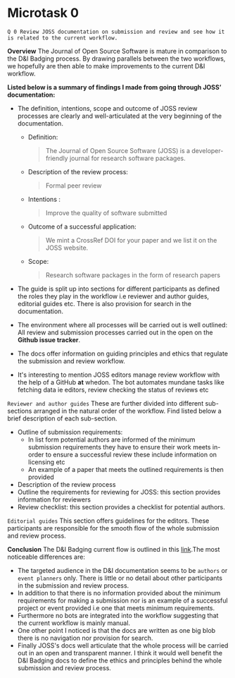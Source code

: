 # Microtask 0

`Q 0 Review JOSS documentation on submission and review and see how it is related to the current workflow.`

**Overview**
The Journal of Open Source Software is mature in comparison to the D&I Badging process. By drawing parallels between the two workflows, we hopefully are then able to make improvements to the current D&I workflow.

**Listed below is a summary of findings I made from going through JOSS’ documentation:**

- The definition, intentions, scope and outcome of JOSS review processes are clearly and well-articulated at the very beginning of the documentation.

  - Definition:
    > The Journal of Open Source Software (JOSS) is a developer-friendly journal for research software packages.
  - Description of the review process:
    > Formal peer review
  - Intentions :
    > Improve the quality of software submitted
  - Outcome of a successful application:
    > We mint a CrossRef DOI for your paper and we list it on the JOSS website.
  - Scope:
    > Research software packages in the form of research papers

- The guide is split up into sections for different participants as defined the roles they play in the workflow i.e reviewer and author guides, editorial guides etc. There is also provision for search in the documentation.

- The environment where all processes will be carried out is well outlined: All review and submission processes carried out in the open on the **Github issue tracker**.

- The docs offer information on guiding principles and ethics that regulate the submission and review workflow.

- It's interesting to mention JOSS editors manage review workflow with the help of a GitHub **at** whedon. The bot automates mundane tasks like fetching data ie editors, review checking the status of reviews etc

`Reviewer and author guides`
These are further divided into different sub-sections arranged in the natural order of the workflow. Find listed below a brief description of each sub-section.

- Outline of submission requirements:
  - In list form potential authors are informed of the minimum submission requirements they have to ensure their work meets in-order to ensure a successful review these include information on licensing etc
  - An example of a paper that meets the outlined requirements is then provided
- Description of the review process
- Outline the requirements for reviewing for JOSS: this section provides information for reviewers
- Review checklist: this section provides a checklist for potential authors.

`Editorial guides`
This section offers guidelines for the editors. These participants are responsible for the smooth flow of the whole submission and review process.

**Conclusion**
The D&I Badging current flow is outlined in this [link](https://github.com/badging/project-diversity-and-inclusion).The most noticeable differences are:

- The targeted audience in the D&I documentation seems to be `authors` or `event planners` only. There is little or no detail about other participants in the submission and review process.
- In addition to that there is no information provided about the minimum requirements for making a submission nor is an example of a successful project or event provided i.e one that meets minimum requirements.
- Furthermore no bots are integrated into the workflow suggesting that the current workflow is mainly manual.
- One other point I noticed is that the docs are written as one big blob there is no navigation nor provision for search.
- Finally JOSS's docs well articulate that the whole process will be carried out in an open and transparent manner. I think it would well benefit the D&I Badging docs to define the ethics and principles behind the whole submission and review process.
